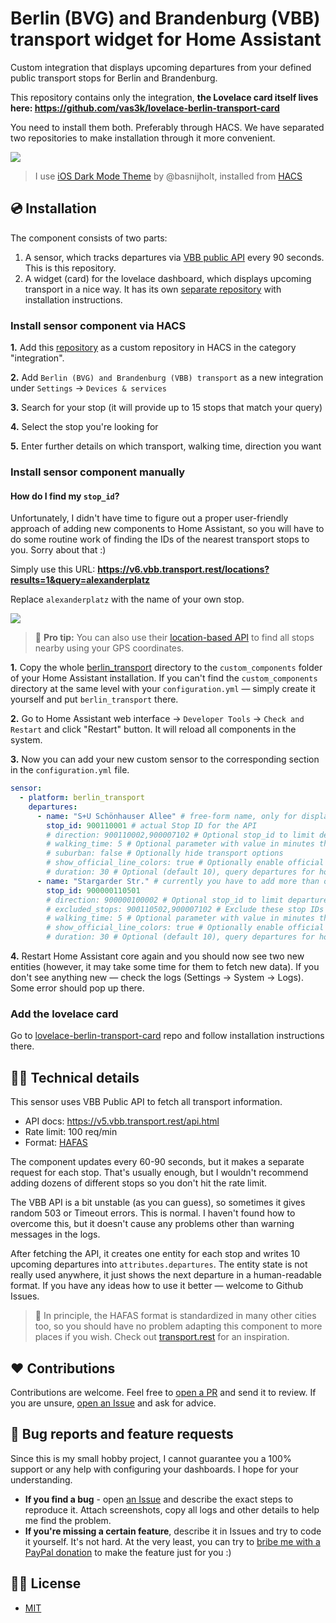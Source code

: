 # Berlin (BVG) and Brandenburg (VBB) transport widget for Home Assistant

Custom integration that displays upcoming departures from your defined public transport stops for Berlin and Brandenburg.

This repository contains only the integration, **the Lovelace card itself lives here: https://github.com/vas3k/lovelace-berlin-transport-card**

You need to install them both. Preferably through HACS. We have separated two repositories to make installation through it more convenient.

![](./docs/screenshots/timetable-card.jpg)

> I use [iOS Dark Mode Theme](https://github.com/basnijholt/lovelace-ios-dark-mode-theme) by @basnijholt, installed from [HACS](https://hacs.xyz/)

## 💿 Installation

The component consists of two parts:

1. A sensor, which tracks departures via [VBB public API](https://v6.vbb.transport.rest/api.html#get-stopsiddepartures) every 90 seconds. This is this repository.
2. A widget (card) for the lovelace dashboard, which displays upcoming transport in a nice way. It has its own [separate repository](https://github.com/vas3k/lovelace-berlin-transport-card) with installation instructions.

### Install sensor component via HACS

**1.** Add this [repository](https://github.com/vas3k/home-assistant-berlin-transport) as a custom repository in HACS in the category "integration".

**2.** Add `Berlin (BVG) and Brandenburg (VBB) transport` as a new integration under `Settings` -> `Devices & services`  

**3.** Search for your stop (it will provide up to 15 stops that match your query)

**4.** Select the stop you're looking for

**5.** Enter further details on which transport, walking time, direction you want

### Install sensor component manually

#### How do I find my `stop_id`?

Unfortunately, I didn't have time to figure out a proper user-friendly approach of adding new components to Home Assistant, so you will have to do some routine work of finding the IDs of the nearest transport stops to you. Sorry about that :)

Simply use this URL: **https://v6.vbb.transport.rest/locations?results=1&query=alexanderplatz**

Replace `alexanderplatz` with the name of your own stop.

![](./docs/screenshots/stop-id-api.jpg)

> 🧐 **Pro tip:**
> You can also use their [location-based API](https://v6.vbb.transport.rest/api.html#get-stopsnearby) to find all stops nearby using your GPS coordinates.


**1.** Copy the whole [berlin_transport](./custom_components/) directory to the `custom_components` folder of your Home Assistant installation. If you can't find the `custom_components` directory at the same level with your `configuration.yml` — simply create it yourself and put `berlin_transport` there.

**2.** Go to Home Assistant web interface -> `Developer Tools` -> `Check and Restart` and click "Restart" button. It will reload all components in the system.

**3.** Now you can add your new custom sensor to the corresponding section in the `configuration.yml` file.

```yaml
sensor:
  - platform: berlin_transport
    departures:
      - name: "S+U Schönhauser Allee" # free-form name, only for display purposes
        stop_id: 900110001 # actual Stop ID for the API
        # direction: 900110002,900007102 # Optional stop_id to limit departures for a specific direction (same URL as to find the stop_id), multiple Values can be specified using a comma separated list
        # walking_time: 5 # Optional parameter with value in minutes that hides transport closer than N minutes
        # suburban: false # Optionally hide transport options
        # show_official_line_colors: true # Optionally enable official VBB line colors. By default predefined colors will be used.
        # duration: 30 # Optional (default 10), query departures for how many minutes from now?
      - name: "Stargarder Str." # currently you have to add more than one stop to track
        stop_id: 900000110501
        # direction: 900000100002 # Optional stop_id to limit departures for a specific direction (same URL as to find the stop_id), multiple Values can be specified using a comma separated list
        # excluded_stops: 900110502,900007102 # Exclude these stop IDs from the departures, duplicate departures may be shown for nearby stations
        # walking_time: 5 # Optional parameter with value in minutes that hide transport closer than N minutes
        # show_official_line_colors: true # Optionally enable official VBB line colors. By default predefined colors will be used.
        # duration: 30 # Optional (default 10), query departures for how many minutes from now?
```

**4.** Restart Home Assistant core again and you should now see two new entities (however, it may take some time for them to fetch new data). If you don't see anything new — check the logs (Settings -> System -> Logs). Some error should pop up there.

### Add the lovelace card

Go to [lovelace-berlin-transport-card](https://github.com/vas3k/lovelace-berlin-transport-card) repo and follow installation instructions there.

## 👩‍💻 Technical details

This sensor uses VBB Public API to fetch all transport information.

- API docs: https://v5.vbb.transport.rest/api.html
- Rate limit: 100 req/min
- Format: [HAFAS](https://github.com/public-transport/hafas-client)

The component updates every 60-90 seconds, but it makes a separate request for each stop. That's usually enough, but I wouldn't recommend adding dozens of different stops so you don't hit the rate limit.

The VBB API is a bit unstable (as you can guess), so sometimes it gives random 503 or Timeout errors. This is normal. I haven't found how to overcome this, but it doesn't cause any problems other than warning messages in the logs.

After fetching the API, it creates one entity for each stop and writes 10 upcoming departures into `attributes.departures`. The entity state is not really used anywhere, it just shows the next departure in a human-readable format. If you have any ideas how to use it better — welcome to Github Issues.

> 🤔
> In principle, the HAFAS format is standardized in many other cities too, so you should have no problem adapting this component to more places if you wish. Check out [transport.rest](https://transport.rest/) for an inspiration.

## ❤️ Contributions

Contributions are welcome. Feel free to [open a PR](https://github.com/vas3k/home-assistant-berlin-transport/pulls) and send it to review. If you are unsure, [open an Issue](https://github.com/vas3k/home-assistant-berlin-transport/issues) and ask for advice.

## 🐛 Bug reports and feature requests

Since this is my small hobby project, I cannot guarantee you a 100% support or any help with configuring your dashboards. I hope for your understanding.

- **If you find a bug** - open [an Issue](https://github.com/vas3k/home-assistant-berlin-transport/issues) and describe the exact steps to reproduce it. Attach screenshots, copy all logs and other details to help me find the problem.
- **If you're missing a certain feature**, describe it in Issues and try to code it yourself. It's not hard. At the very least, you can try to [bribe me with a PayPal donation](https://www.paypal.com/paypalme/vas3kcom) to make the feature just for you :)

## 👮‍♀️ License

- [MIT](./LICENSE.md)
